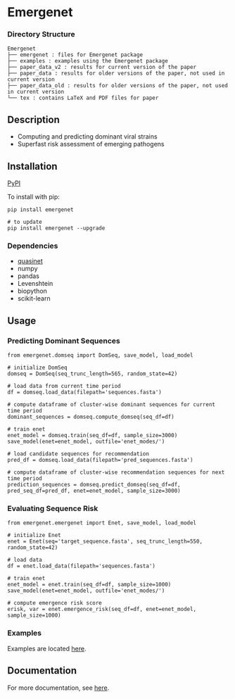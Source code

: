 # Emergenet

### Directory Structure

```
Emergenet
├── emergenet : files for Emergenet package
├── examples : examples using the Emergenet package
├── paper_data_v2 : results for current version of the paper
├── paper_data : results for older versions of the paper, not used in current version
├── paper_data_old : results for older versions of the paper, not used in current version
└── tex : contains LaTeX and PDF files for paper
```

## Description
- Computing and predicting dominant viral strains
- Superfast risk assessment of emerging pathogens


## Installation
[PyPI](https://pypi.org/project/emergenet/)

To install with pip:

```
pip install emergenet

# to update
pip install emergenet --upgrade
```

### Dependencies

* [quasinet](https://github.com/zeroknowledgediscovery/quasinet/)
* numpy 
* pandas 
* Levenshtein 
* biopython
* scikit-learn

## Usage

### Predicting Dominant Sequences

```
from emergenet.domseq import DomSeq, save_model, load_model

# initialize DomSeq
domseq = DomSeq(seq_trunc_length=565, random_state=42)

# load data from current time period
df = domseq.load_data(filepath='sequences.fasta')

# compute dataframe of cluster-wise dominant sequences for current time period
dominant_sequences = domseq.compute_domseq(seq_df=df)

# train enet
enet_model = domseq.train(seq_df=df, sample_size=3000)
save_model(enet=enet_model, outfile='enet_modes/')

# load candidate sequences for recommendation
pred_df = domseq.load_data(filepath='pred_sequences.fasta')

# compute dataframe of cluster-wise recommendation sequences for next time period
prediction_sequences = domseq.predict_domseq(seq_df=df, pred_seq_df=pred_df, enet=enet_model, sample_size=3000)
```

### Evaluating Sequence Risk

```
from emergenet.emergenet import Enet, save_model, load_model

# initialize Enet
enet = Enet(seq='target_sequence.fasta', seq_trunc_length=550, random_state=42)

# load data
df = enet.load_data(filepath='sequences.fasta')

# train enet
enet_model = enet.train(seq_df=df, sample_size=1000)
save_model(enet=enet_model, outfile='enet_modes/')

# compute emergence risk score
erisk, var = enet.emergence_risk(seq_df=df, enet=enet_model, sample_size=1000)
```
 
### Examples

Examples are located [here](https://github.com/zeroknowledgediscovery/emergenet/tree/main/examples).

## Documentation

For more documentation, see [here](https://zeroknowledgediscovery.github.io/emergenet/).
